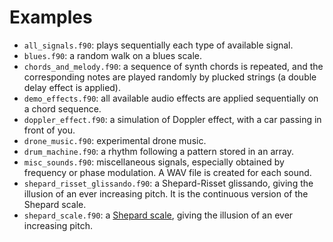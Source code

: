 # Examples

- `all_signals.f90`: plays sequentially each type of available signal.
- `blues.f90`: a random walk on a blues scale.
- `chords_and_melody.f90`: a sequence of synth chords is repeated, and the corresponding notes are played randomly by plucked strings (a double delay effect is applied).
- `demo_effects.f90`: all available audio effects are applied sequentially on a chord sequence.
- `doppler_effect.f90`: a simulation of Doppler effect, with a car passing in front of you.
- `drone_music.f90`: experimental drone music.
- `drum_machine.f90`: a rhythm following a pattern stored in an array.
- `misc_sounds.f90`: miscellaneous signals, especially obtained by frequency or phase modulation. A WAV file is created for each sound.
- `shepard_risset_glissando.f90`: a Shepard-Risset glissando, giving the illusion of an ever increasing pitch. It is the continuous version of the Shepard scale.
- `shepard_scale.f90`: a [Shepard scale](https://en.wikipedia.org/wiki/Shepard_tone), giving the illusion of an ever increasing pitch.
